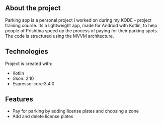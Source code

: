 ## About the project

Parking app is a personal project i worked on during my KODE - project training course.
Its a lightweight app, made for Android with Kotlin, to help people of Prishtina speed up the process of paying for their parking spots.
The code is structured using the MVVM architecture.

## Technologies
Project is created with:
* Kotlin
* Gson: 2.10
* Espresso-core:3.4.0

## Features
* Pay for parking by adding license plates and choosing a zone 
* Add and delete license plates 
